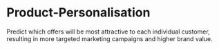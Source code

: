 # Product-Personalisation
Predict which offers will be most attractive to each individual customer, resulting in more targeted marketing campaigns and higher brand value.

